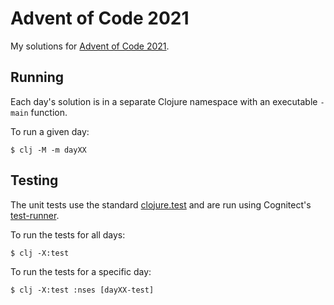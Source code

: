 # Advent of Code 2021

My solutions for [Advent of Code 2021](https://adventofcode.com/2021).

## Running

Each day's solution is in a separate Clojure namespace with an executable `-main` function.

To run a given day:

```shell
$ clj -M -m dayXX
```

## Testing

The unit tests use the standard [clojure.test] and are run using Cognitect's [test-runner].

To run the tests for all days:

```shell
$ clj -X:test
```

To run the tests for a specific day:

```shell
$ clj -X:test :nses [dayXX-test]
```


[clojure.test]: https://clojure.github.io/clojure/clojure.test-api.html
[test-runner]: https://github.com/cognitect-labs/test-runner
